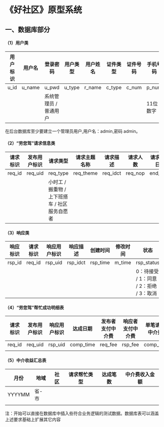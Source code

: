 # 《好社区》原型系统
## 一、数据库部分

#### （1）用户类

| 用户标识 | 用户名 | 登录密码              | 用户类型 | 用户姓名 | 证件类型 | 证件号码 | 手机号码 | 用户级别   | 用户简介 | 注册城市 | 注册社区 | 注册时间 | 修改时间 |
| -------- | ------ | --------------------- | -------- | -------- | -------- | -------- | -------- | ---------- | -------- | -------- | -------- | -------- | -------- |
| u_id     | u_name | u_pwd                 | u_type   | r_name   | c_type   | c_num    | p_num    | u_level    | u_idct   | r_city   | r_cmty   | r_time   | m_time   |
|          |        | 系统管理员 / 普通用户 |          |          |          |          | 11位数字 | 一般 / VIP |          |          |          |          |          |

在后台数据库至少要建立一个管理员用户,用户名：admin,密码 admin。 

#### （2）“劳您驾”请求信息类

| 请求标识 | 发布用户标识 | 请求类型                                      | 请求主题名称 | 请求描述 | 请求人数 | 请求结束日期 | 请求介绍照片 | 创建时间 | 修改时间 | 状态                                  |
| -------- | ------------ | --------------------------------------------- | ------------ | -------- | -------- | ------------ | ------------ | -------- | -------- | ------------------------------------- |
| req_id   | req_uid      | req_type                                      | req_theme    | req_idct | req_nop  | end_time     | req_photo    | req_time | m_time   | req_status                            |
|          |              | 小时工 / 搬重物 / 上下班搭车 / 社区服务自愿者 |              |          |          |              | 可空         |          |          | 已完成 / 待响应 / 已取消 / 到期未达成 |

#### （3）响应类

| 响应标识 | 请求标识 | 响应用户标识 | 响应描述 | 创建时间 | 修改时间 | 状态                                    |
| -------- | -------- | ------------ | -------- | -------- | -------- | --------------------------------------- |
| rsp_id   | req_id   | rsp_uid      | rsp_idct | rsp_time | m_time   | rsp_status                              |
|          |          |              |          |          |          | 0：待接受 / 1：同意 / 2：拒绝 / 3：取消 |

#### （4）“劳您驾”帮忙成功明细表

| 请求标识 | 发布用户标识 | 响应用户标识 | 达成日期  | 发布者支付中介费 | 响应者支付中介费 | 单笔请求中介费 |
| -------- | ------------ | ------------ | --------- | ---------------- | ---------------- | -------------- |
| req_id   | req_uid      | rsp_uid      | comp_time | req_fee          | rsp_fee          | comp_fee       |
|          |              |              |           |                  |                  |                |

#### （5）中介收益汇总表

| 月份   | 地域  | 社区 | 请求帮忙类型 | 达成笔数 | 中介费收入金额 |
| ------ | ----- | ---- | ------------ | -------- | -------------- |
| YYYYMM | 省-市 |      |              |          |                |
|        |       |      |              |          |                |

注：开始可以直接在数据库中插入些符合业务逻辑的测试数据。数据库表可以涵盖上述要求基础上扩展其它内容
